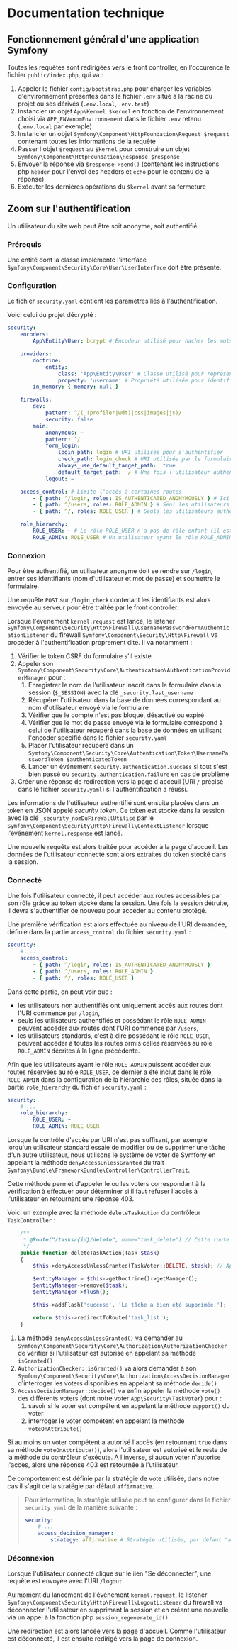 # Documentation technique

## Fonctionnement général d'une application Symfony

Toutes les requêtes sont redirigées vers le front controller, en l'occurence le fichier `public/index.php`, qui va :
1. Appeler le fichier `config/bootstrap.php` pour charger les variables d'environnement présentes dans le fichier `.env` situé à la racine du projet ou ses dérivés (`.env.local`, `.env.test`)
2. Instancier un objet `App\Kernel $kernel` en fonction de l'environnement choisi via `APP_ENV=nomEnvironnement` dans le fichier `.env` retenu (`.env.local` par exemple)
3. Instancier un objet `Symfony\Component\HttpFoundation\Request $request` contenant toutes les informations de la requête
4. Passer l'objet `$request` au `$kernel` pour construire un objet `Symfony\Component\HttpFoundation\Response $response`
5. Envoyer la réponse via `$response->send()` (contenant les instructions php `header` pour l'envoi des headers et `echo` pour le contenu de la réponse)
6. Exécuter les dernières opérations du `$kernel` avant sa fermeture

## Zoom sur l'authentification

Un utilisateur du site web peut être soit anonyme, soit authentifié.

### Prérequis

Une entité dont la classe implémente l'interface `Symfony\Component\Security\Core\User\UserInterface` doit être présente.

### Configuration

Le fichier `security.yaml` contient les paramètres liés à l'authentification.

Voici celui du projet décrypté :

```yaml
security:
    encoders:
        App\Entity\User: bcrypt # Encodeur utilisé pour hacher les mots de passe

    providers:
        doctrine:
            entity:
                class: 'App\Entity\User' # Classe utilisé pour représenter un utilisateur. Elle doit implémenter l'interface Symfony\Component\Security\Core\User\UserInterface
                property: 'username' # Propriété utilisée pour identifier un utilisateur
        in_memory: { memory: null }

    firewalls:
        dev:
            pattern: ^/(_(profiler|wdt)|css|images|js)/
            security: false
        main:
            anonymous: ~
            pattern: ^/
            form_login:
                login_path: login # URI utilisée pour s'authentifier
                check_path: login_check # URI utilisée par le formulaire d'authentification
                always_use_default_target_path:  true
                default_target_path:  / # Une fois l'utilisateur authentifié, il sera redirigé sur cette URI
            logout: ~

    access_control: # Limite l'accès à certaines routes
        - { path: ^/login, roles: IS_AUTHENTICATED_ANONYMOUSLY } # Ici tout le monde peux accéder à cette URI
        - { path: ^/users, roles: ROLE_ADMIN } # Seul les utilisateurs authentifiés et ayant le rôle ROLE_ADMIN peuvent accéder aux URI commençant par /users
        - { path: ^/, roles: ROLE_USER } # Seuls les utilisateurs authentifiés peuvent accéder aux URI commençant par / (car tous les utilisateurs authentifiés ont le rôle ROLE_USER)

    role_hierarchy:
        ROLE_USER: ~ # Le rôle ROLE_USER n'a pas de rôle enfant (il est présent néanmoins ici pour pouvoir le lister dans le formulaire de création d'utilisateur)
        ROLE_ADMIN: ROLE_USER # Un utilisateur ayant le rôle ROLE_ADMIN possèdera automatiquement le ROLE_USER
```

### Connexion

Pour être authentifié, un utilisateur anonyme doit se rendre sur `/login`, entrer ses identifiants (nom d'utilisateur et mot de passe) et soumettre le formulaire.

Une requête `POST` sur `/login_check` contenant les identifiants est alors envoyée au serveur pour être traitée par le front controller.

Lorsque l'évènement `kernel.request` est lancé, le listener `Symfony\Component\Security\Http\Firewall\UsernamePasswordFormAuthenticationListener` du firewall `Symfony\Component\Security\Http\Firewall` va procéder à l'authentification proprement dite. Il va notamment :
1. Vérifier le token CSRF du formulaire s'il existe
2. Appeler son `Symfony\Component\Security\Core\Authentication\AuthenticationProviderManager` pour :
    1. Enregistrer le nom de l'utilisateur inscrit dans le formulaire dans la session (`$_SESSION`) avec la clé `_security.last_username`
    1. Récupérer l'utilisateur dans la base de données correspondant au nom d'utilisateur envoyé via le formulaire
    1. Vérifier que le compte n'est pas bloqué, désactivé ou expiré
    1. Vérifier que le mot de passe envoyé via le formulaire correspond à celui de l'utilisateur récupéré dans la base de données en utilisant l'encoder spécifié dans le fichier `security.yaml`
    1. Placer l'utilisateur récupéré dans un `Symfony\Component\Security\Core\Authentication\Token\UsernamePasswordToken $authenticatedToken`
    1. Lancer un événement `security.authentication.success` si tout s'est bien passé ou `security.authentication.failure` en cas de problème
3. Créer une réponse de redirection vers la page d'acceuil (URI `/` précisé dans le fichier `security.yaml`) si l'authentification a réussi.

Les informations de l'utilisateur authentifié sont ensuite placées dans un token en JSON appelé *security token*. Ce token est stocké dans la session avec la clé `_security_nomDuFireWallUtilisé` par le `Symfony\Component\Security\Http\Firewall\ContextListener` lorsque l'événement `kernel.response` est lancé.

Une nouvelle requête est alors traitée pour accéder à la page d'accueil. Les données de l'utilisateur connecté sont alors extraites du token stocké dans la session.

### Connecté

Une fois l'utilisateur connecté, il peut accéder aux routes accessibles par son rôle grâce au token stocké dans la session. Une fois la session détruite, il devra s'authentifier de nouveau pour accéder au contenu protégé.

Une première vérification est alors effectuée au niveau de l'URI demandée, définie dans la partie `access_control` du fichier `security.yaml` :

```yaml
security:
    # ...
    access_control:
        - { path: ^/login, roles: IS_AUTHENTICATED_ANONYMOUSLY }
        - { path: ^/users, roles: ROLE_ADMIN }
        - { path: ^/, roles: ROLE_USER }
```

Dans cette partie, on peut voir que :
* les utilisateurs non authentifiés ont uniquement accès aux routes dont l'URI commence par `/login`,
* seuls les utilisateurs authentifiés et possédant le rôle `ROLE_ADMIN` peuvent accéder aux routes dont l'URI commence par `/users`,
* les utilisateurs standards, c'est à dire possédant le rôle `ROLE_USER`, peuvent accéder à toutes les routes ormis celles réservées au rôle `ROLE_ADMIN` décrites à la ligne précédente.

Afin que les utilisateurs ayant le rôle `ROLE_ADMIN` puissent accéder aux routes réservées au rôle `ROLE_USER`, ce dernier a été inclut dans le rôle `ROLE_ADMIN` dans la configuration de la hiérarchie des rôles, située dans la partie `role_hierarchy` du fichier `security.yaml` :

```yaml
security:
    # ...
    role_hierarchy:
        ROLE_USER: ~
        ROLE_ADMIN: ROLE_USER
```

Lorsque le contrôle d'accès par URI n'est pas suffisant, par exemple lorqu'un utilisateur standard essaie de modifier ou de supprimer une tâche d'un autre utilisateur, nous utilisons le système de voter de Symfony en appelant la méthode `denyAccessUnlessGranted` du trait `Symfony\Bundle\FrameworkBundle\Controller\ControllerTrait`.

Cette méthode permet d'appeler le ou les voters correspondant à la vérification à effectuer pour déterminer si il faut refuser l'accès à l'utilisateur en retournant une réponse 403.

Voici un exemple avec la méthode `deleteTaskAction` du contrôleur `TaskController` :

```php
    /**
     * @Route("/tasks/{id}/delete", name="task_delete") // Cette route est accessible à tous les utilisateurs authentifiés
     */
    public function deleteTaskAction(Task $task)
    {
        $this->denyAccessUnlessGranted(TaskVoter::DELETE, $task); // Appel de la méthode denyAccessUnlessGranted() en demandant tous les voters supportant l'attribut TaskVoter::DELETE et utilisant une entité Task en guise de sujet

        $entityManager = $this->getDoctrine()->getManager();
        $entityManager->remove($task);
        $entityManager->flush();

        $this->addFlash('success', 'La tâche a bien été supprimée.');

        return $this->redirectToRoute('task_list');
    }
```

1. La méthode `denyAccessUnlessGranted()` va demander au `Symfony\Component\Security\Core\Authorization\AuthorizationChecker` de vérifier si l'utilisateur est autorisé en appelant sa méthode `isGranted()`
2. `AuthorizationChecker::isGranted()` va alors demander à son `Symfony\Component\Security\Core\Authorization\AccessDecisionManager` d'interroger les voters disponibles en appelant sa méthode `decide()`
3. `AccessDecisionManager::decide()` va enfin appeler la méthode `vote()` des différents voters (dont notre voter `App\Security\TaskVoter`) pour :
    1. savoir si le voter est compétent en appelant la méthode `support()` du voter
    2. interroger le voter compétent en appelant la méthode `voteOnAttribute()`

Si au moins un voter compétent a autorisé l'accès (en retournant `true` dans sa méthode `voteOnAttribute()`), alors l'utilisateur est autorisé et le reste de la méthode du contrôleur s'exécute. A l'inverse, si aucun voter n'autorise l'accès, alors une réponse 403 est retournée à l'utilisateur.

Ce comportement est définie par la stratégie de vote utilisée, dans notre cas il s'agit de la stratégie par défaut `affirmative`.

> Pour information, la stratégie utilisée peut se configurer dans le fichier `security.yaml` de la manière suivante :
> 
> ```yaml
> security:
>     # ...
>     access_decision_manager:
>         strategy: affirmative # Stratégie utilisée, par défaut "affirmative"
> ```

### Déconnexion

Lorsque l'utilisateur connecté clique sur le iien "Se déconnecter", une requête est envoyée avec l'URI `/logout`.

Au moment du lancement de l'événement `kernel.request`, le listener `Symfony\Component\Security\Http\Firewall\LogoutListener` du firewall va déconnecter l'utilisateur en supprimant la session et en créant une nouvelle via un appel à la fonction php `session_regenerate_id()`.

Une redirection est alors lancée vers la page d'accueil. Comme l'utilisateur est déconnecté, il est ensuite redirigé vers la page de connexion.

